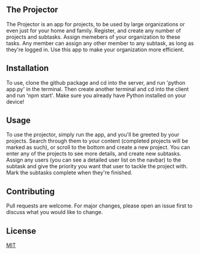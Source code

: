 ## The Projector

The Projector is an app for projects, to be used by large organizations or even just for your home and family. Register, and create any number of projects and subtasks. Assign memebers of your organization to these tasks. Any member can assign any other member to any subtask, as long as they're logged in. Use this app to make your organization more efficient.

## Installation

To use, clone the github package and cd into the server, and run 'python app.py' in the terminal. Then create another terminal and cd into the client and run 'npm start'. Make sure you already have Python installed on your device!

## Usage

To use the projector, simply run the app, and you'll be greeted by your projects. Search through them to your content (completed projects will be marked as such), or scroll to the bottom and create a new project. You can enter any of the projects to see more details, and create new subtasks. Assign any users (you can see a detailed user list on the navbar) to the subtask and give the priority you want that user to tackle the project with. Mark the subtasks complete when they're finished.

## Contributing

Pull requests are welcome. For major changes, please open an issue first to discuss what you would like to change.

## License

[MIT](https://choosealicense.com/licenses/mit/)